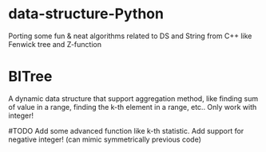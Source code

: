 # data-structure-Python
Porting some fun &amp; neat algorithms related to DS and String from C++ like Fenwick tree and Z-function

# BITree
A dynamic data structure that support aggregation method, like finding sum of value in a range, finding the k-th element in a range, etc.. Only work with integer!

#TODO
Add some advanced function like k-th statistic.
Add support for negative integer! (can mimic symmetrically previous code)
